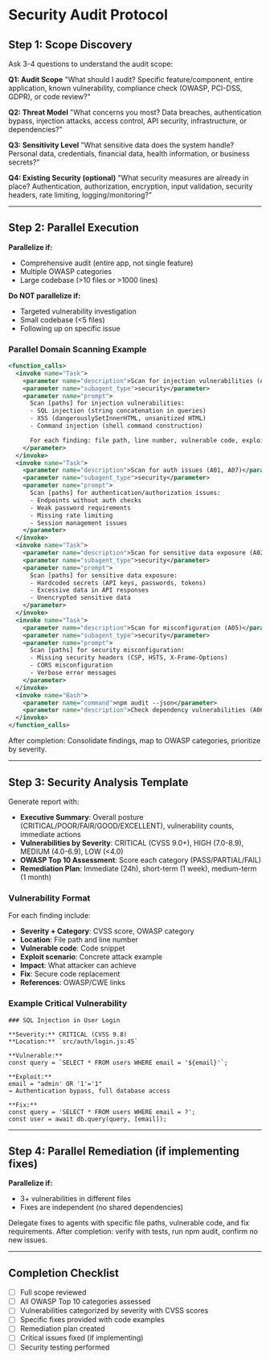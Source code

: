 # Security Audit Protocol

## Step 1: Scope Discovery

Ask 3-4 questions to understand the audit scope:

**Q1: Audit Scope**
"What should I audit? Specific feature/component, entire application, known vulnerability, compliance check (OWASP, PCI-DSS, GDPR), or code review?"

**Q2: Threat Model**
"What concerns you most? Data breaches, authentication bypass, injection attacks, access control, API security, infrastructure, or dependencies?"

**Q3: Sensitivity Level**
"What sensitive data does the system handle? Personal data, credentials, financial data, health information, or business secrets?"

**Q4: Existing Security (optional)**
"What security measures are already in place? Authentication, authorization, encryption, input validation, security headers, rate limiting, logging/monitoring?"

---

## Step 2: Parallel Execution

**Parallelize if:**
- Comprehensive audit (entire app, not single feature)
- Multiple OWASP categories
- Large codebase (>10 files or >1000 lines)

**Do NOT parallelize if:**
- Targeted vulnerability investigation
- Small codebase (<5 files)
- Following up on specific issue

### Parallel Domain Scanning Example

```xml
<function_calls>
  <invoke name="Task">
    <parameter name="description">Scan for injection vulnerabilities (A03)</parameter>
    <parameter name="subagent_type">security</parameter>
    <parameter name="prompt">
      Scan [paths] for injection vulnerabilities:
      - SQL injection (string concatenation in queries)
      - XSS (dangerouslySetInnerHTML, unsanitized HTML)
      - Command injection (shell command construction)

      For each finding: file path, line number, vulnerable code, exploit scenario, fix with code example.
    </parameter>
  </invoke>
  <invoke name="Task">
    <parameter name="description">Scan for auth issues (A01, A07)</parameter>
    <parameter name="subagent_type">security</parameter>
    <parameter name="prompt">
      Scan [paths] for authentication/authorization issues:
      - Endpoints without auth checks
      - Weak password requirements
      - Missing rate limiting
      - Session management issues
    </parameter>
  </invoke>
  <invoke name="Task">
    <parameter name="description">Scan for sensitive data exposure (A02)</parameter>
    <parameter name="subagent_type">security</parameter>
    <parameter name="prompt">
      Scan [paths] for sensitive data exposure:
      - Hardcoded secrets (API keys, passwords, tokens)
      - Excessive data in API responses
      - Unencrypted sensitive data
    </parameter>
  </invoke>
  <invoke name="Task">
    <parameter name="description">Scan for misconfiguration (A05)</parameter>
    <parameter name="subagent_type">security</parameter>
    <parameter name="prompt">
      Scan [paths] for security misconfiguration:
      - Missing security headers (CSP, HSTS, X-Frame-Options)
      - CORS misconfiguration
      - Verbose error messages
    </parameter>
  </invoke>
  <invoke name="Bash">
    <parameter name="command">npm audit --json</parameter>
    <parameter name="description">Check dependency vulnerabilities (A06)</parameter>
  </invoke>
</function_calls>
```

After completion: Consolidate findings, map to OWASP categories, prioritize by severity.

---

## Step 3: Security Analysis Template

Generate report with:
- **Executive Summary**: Overall posture (CRITICAL/POOR/FAIR/GOOD/EXCELLENT), vulnerability counts, immediate actions
- **Vulnerabilities by Severity**: CRITICAL (CVSS 9.0+), HIGH (7.0-8.9), MEDIUM (4.0-6.9), LOW (<4.0)
- **OWASP Top 10 Assessment**: Score each category (PASS/PARTIAL/FAIL)
- **Remediation Plan**: Immediate (24h), short-term (1 week), medium-term (1 month)

### Vulnerability Format

For each finding include:
- **Severity + Category**: CVSS score, OWASP category
- **Location**: File path and line number
- **Vulnerable code**: Code snippet
- **Exploit scenario**: Concrete attack example
- **Impact**: What attacker can achieve
- **Fix**: Secure code replacement
- **References**: OWASP/CWE links

### Example Critical Vulnerability

```
### SQL Injection in User Login

**Severity:** CRITICAL (CVSS 9.8)
**Location:** `src/auth/login.js:45`

**Vulnerable:**
const query = `SELECT * FROM users WHERE email = '${email}'`;

**Exploit:**
email = "admin' OR '1'='1"
→ Authentication bypass, full database access

**Fix:**
const query = 'SELECT * FROM users WHERE email = ?';
const user = await db.query(query, [email]);
```

---

## Step 4: Parallel Remediation (if implementing fixes)

**Parallelize if:**
- 3+ vulnerabilities in different files
- Fixes are independent (no shared dependencies)

Delegate fixes to agents with specific file paths, vulnerable code, and fix requirements. After completion: verify with tests, run npm audit, confirm no new issues.

---

## Completion Checklist

- [ ] Full scope reviewed
- [ ] All OWASP Top 10 categories assessed
- [ ] Vulnerabilities categorized by severity with CVSS scores
- [ ] Specific fixes provided with code examples
- [ ] Remediation plan created
- [ ] Critical issues fixed (if implementing)
- [ ] Security testing performed
